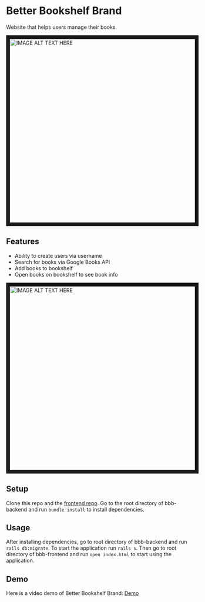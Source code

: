 # Better Bookshelf Brand
Website that helps users manage their books.

<img src="https://i.imgur.com/RFfVwK0.jpg" 
alt="IMAGE ALT TEXT HERE" width="800" height="500" border="10" />

## Features
* Ability to create users via username
* Search for books via Google Books API
* Add books to bookshelf 
* Open books on bookshelf to see book info

<img src="https://i.imgur.com/bOR3ufR.png"
alt="IMAGE ALT TEXT HERE" width="800" height="500" border="10" />

## Setup
Clone this repo and the [frontend repo](https://github.com/Joncher/bbb-frontend).
Go to the root directory of bbb-backend and run ```bundle install``` to install dependencies.

## Usage
After installing dependencies, go to root directory of bbb-backend and run ```rails db:migrate```. To start the application run ```rails s```. Then go to root directory of bbb-frontend and run ```open index.html``` to start using the application.

## Demo
Here is a video demo of Better Bookshelf Brand: [Demo](https://youtu.be/n3rTvE74AdE)
